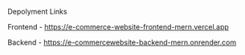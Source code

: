 Depolyment Links

Frontend -  https://e-commerce-website-frontend-mern.vercel.app

Backend - https://e-commercewebsite-backend-mern.onrender.com

